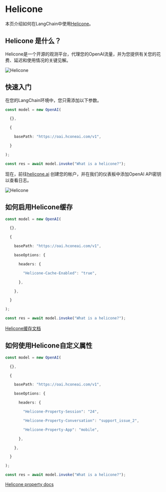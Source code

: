 # Helicone

本页介绍如何在LangChain中使用[Helicone](https://helicone.ai)。

## Helicone 是什么？

Helicone是一个开源的观测平台，代理您的OpenAI流量，并为您提供有关您的花费、延迟和使用情况的关键见解。

![Helicone](/img/HeliconeDashboard.png)

## 快速入门

在您的LangChain环境中，您只需添加以下参数。

```typescript
const model = new OpenAI(

  {},

  {

    basePath: "https://oai.hconeai.com/v1",

  }

);

const res = await model.invoke("What is a helicone?");

```


现在，前往[helicone.ai](https://helicone.ai/onboarding?step=2) 创建您的帐户，并在我们的仪表板中添加OpenAI API密钥以查看日志。

![Helicone](/img/HeliconeKeys.png)

## 如何启用Helicone缓存

```typescript
const model = new OpenAI(

  {},

  {

    basePath: "https://oai.hconeai.com/v1",

    baseOptions: {

      headers: {

        "Helicone-Cache-Enabled": "true",

      },

    },

  }

);

const res = await model.invoke("What is a helicone?");

```


[Helicone缓存文档](https://docs.helicone.ai/advanced-usage/caching)

## 如何使用Helicone自定义属性

```typescript
const model = new OpenAI(

  {},

  {

    basePath: "https://oai.hconeai.com/v1",

    baseOptions: {

      headers: {

        "Helicone-Property-Session": "24",

        "Helicone-Property-Conversation": "support_issue_2",

        "Helicone-Property-App": "mobile",

      },

    },

  }

);

const res = await model.invoke("What is a helicone?");

```


[Helicone property docs](https://docs.helicone.ai/advanced-usage/custom-properties)

